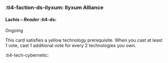### :ti4-faction-ds-ilyxum: **Ilyxum Alliance**

#### Lachis – _Reader_ :ti4-ds:

Ongoing

This card satisfies a yellow technology prerequisite.
When you cast at least 1 vote, cast 1 additional vote for every 2 technologies you own.

:ti4-tech-cybernetic: